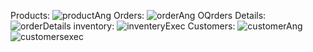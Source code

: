 Products:
![productAng](https://github.com/user-attachments/assets/e6080b3d-99d3-494e-ba83-5731d20b9e68)
Orders:
![orderAng](https://github.com/user-attachments/assets/a5ea3b7c-68f5-4467-a860-9af3bb95209d)
OQrders Details:
![orderDetails](https://github.com/user-attachments/assets/eb2fbc19-716d-448f-8dda-f7e20220ed27)
inventory:
![inventeryExec](https://github.com/user-attachments/assets/a4dc6504-430f-404d-8f37-1e0a2bbd1f73)
Customers:
![customerAng](https://github.com/user-attachments/assets/244d61b5-58d0-469b-9d8b-5ba6f39a6c88)
![customersexec](https://github.com/user-attachments/assets/c9b38618-ebbf-4e46-b8dd-76b450ce565a)
